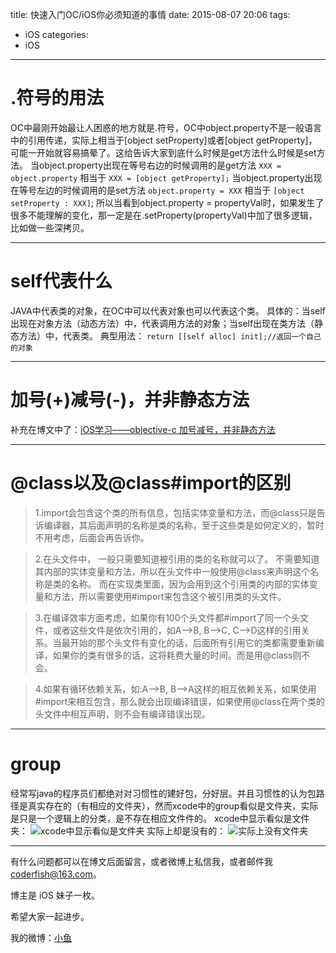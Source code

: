 title: 快速入门OC/iOS你必须知道的事情
date: 2015-08-07 20:06
tags:
  - iOS
categories:
  - iOS
---


# **.符号的用法**

OC中最刚开始最让人困惑的地方就是.符号，OC中object.property不是一般语言中的引用传递，实际上相当于[object setProperty]或者[object getProperty]，可能一开始就容易搞晕了。这给告诉大家到底什么时候是get方法什么时候是set方法。
当object.property出现在等号右边的时候调用的是get方法
`XXX = object.property`    相当于   `XXX = [object getProperty];`
当object.property出现在等号左边的时候调用的是set方法
`object.property = XXX`    相当于   `[object setProperty : XXX]`;
所以当看到object.property = propertyVal时，如果发生了很多不能理解的变化，那一定是在.setProperty(propertyVal)中加了很多逻辑，比如做一些深拷贝。

----------


# **self代表什么**

JAVA中代表类的对象，在OC中可以代表对象也可以代表这个类。
具体的：当self出现在对象方法（动态方法）中，代表调用方法的对象；当self出现在类方法（静态方法）中，代表类。
典型用法：
`return [[self alloc] init];//返回一个自己的对象`

----------

# **加号(+)减号(-)，并非静态方法**
补充在博文中了：[iOS学习——objective-c 加号减号，并非静态方法](http://blog.csdn.net/u010127917/article/details/47782845)

-------------------


# **@class以及@class#import的区别**
> 1.import会包含这个类的所有信息，包括实体变量和方法，而@class只是告诉编译器，其后面声明的名称是类的名称，至于这些类是如何定义的，暂时不用考虑，后面会再告诉你。

> 2.在头文件中， 一般只需要知道被引用的类的名称就可以了。 不需要知道其内部的实体变量和方法，所以在头文件中一般使用@class来声明这个名称是类的名称。 而在实现类里面，因为会用到这个引用类的内部的实体变量和方法，所以需要使用#import来包含这个被引用类的头文件。

> 3.在编译效率方面考虑，如果你有100个头文件都#import了同一个头文件，或者这些文件是依次引用的，如A–>B, B–>C, C–>D这样的引用关系。当最开始的那个头文件有变化的话，后面所有引用它的类都需要重新编译，如果你的类有很多的话，这将耗费大量的时间。而是用@class则不会。

> 4.如果有循环依赖关系，如:A–>B, B–>A这样的相互依赖关系，如果使用#import来相互包含，那么就会出现编译错误，如果使用@class在两个类的头文件中相互声明，则不会有编译错误出现。

----------


# **group**
经常写java的程序员们都绝对对习惯性的建好包，分好层。并且习惯性的认为包路径是真实存在的（有相应的文件夹），然而xcode中的group看似是文件夹，实际是只是一个逻辑上的分类，是不存在相应文件件的。
xcode中显示看似是文件夹：
![xcode中显示看似是文件夹](http://img.blog.csdn.net/20150807204034235)
实际上却是没有的：
![实际上没有文件夹](http://img.blog.csdn.net/20150807204110753)




----

有什么问题都可以在博文后面留言，或者微博上私信我，或者邮件我 <coderfish@163.com>。

博主是 iOS 妹子一枚。

希望大家一起进步。

我的微博：[小鱼](http://weibo.com/coderfish/)


